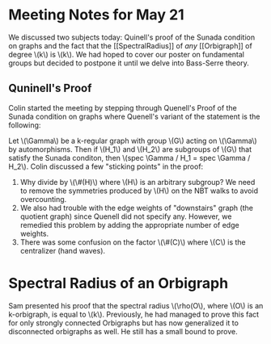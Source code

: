 Meeting Notes for May 21
========================

We discussed two subjects today: Quinell's proof of the Sunada condition on graphs and the fact that the [[SpectralRadius]] of *any* [[Orbigraph]] of degree \\(k\\) is \\(k\\). We had hoped to cover our poster on fundamental groups but decided to postpone it until we delve into Bass-Serre theory. 

Quninell's Proof
----------------
Colin started the meeting by stepping through Quenell's Proof of the Sunada condition on graphs where Quenell's variant of the statement is the following:

Let \\(\Gamma\\) be a k-regular graph with group \\(G\\) acting on \\(\Gamma\\) by automorphisms. Then if \\(H_1\\) and \\(H_2\\) are subgroups of \\(G\\) that satisfy the Sunada conditon, then \\(spec \Gamma / H_1 = spec \Gamma / H_2\\). Colin discussed a few "sticking points" in the proof:

1. Why divide by \\(\\#(H)\\) where \\(H\\) is an arbitrary subgroup? We need to remove the symmetries produced by \\(H\\) on the NBT walks to avoid overcounting.
2. We also had trouble with the edge weights of "downstairs" graph (the quotient graph) since Quenell did not specify any. However, we remedied this problem by adding the appropriate number of edge weights.
3. There was some confusion on the factor \\(\\#(C)\\) where \\(C\\) is the centralizer (hand waves).

Spectral Radius of an Orbigraph
===============================
Sam presented his proof that the spectral radius \\(\rho(O\\), where \\(O\\) is an k-orbigraph, is equal to \\(k\\). Previously, he had managed to prove this fact for only strongly connected Orbigraphs but has now generalized it to disconnected orbigraphs as well. He still has a small bound to prove.
